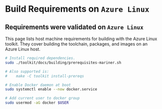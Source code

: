 
# Build Requirements on `Azure Linux`

## Requirements were validated on `Azure Linux`

This page lists host machine requirements for building with the Azure Linux toolkit. They cover building the toolchain, packages, and images on an Azure Linux host.

```bash
# Install required dependencies.
sudo ./toolkit/docs/building/prerequisites-mariner.sh

# Also supported is:
#    make -C toolkit install-prereqs

# Enable Docker daemon at boot
sudo systemctl enable --now docker.service

# Add current user to docker group
sudo usermod -aG docker $USER
```
